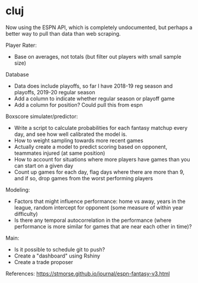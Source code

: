 # cluj

Now using the ESPN API, which is completely undocumented, but perhaps a better way to pull than data than web scraping. 

Player Rater:
- Base on averages, not totals (but filter out players with small sample size)

Database
- Data does include playoffs, so far I have 2018-19 reg season and playoffs, 2019-20 regular season
- Add a column to indicate whether regular season or playoff game
- Add a column for position? Could pull this from espn

Boxscore simulater/predictor:
- Write a script to calculate probabilities for each fantasy matchup every day, and see how well calibrated the model is. 
- How to weight sampling towards more recent games
- Actually create a model to predict scoring based on opponent, teammates injured (at same position)
- How to account for situations where more players have games than you can start on a given day 
- Count up games for each day, flag days where there are more than 9, and if so, drop games from the worst performing players

Modeling:
- Factors that might influence performance: home vs away, years in the league, random intercept for opponent (some measure of within year difficulty)
- Is there any temporal autocorrelation in the performance (where performance is more similar for games that are near each other in time)?

Main: 
- Is it possible to schedule git to push?
- Create a "dashboard" using Rshiny
- Create a trade proposer

References:
https://stmorse.github.io/journal/espn-fantasy-v3.html